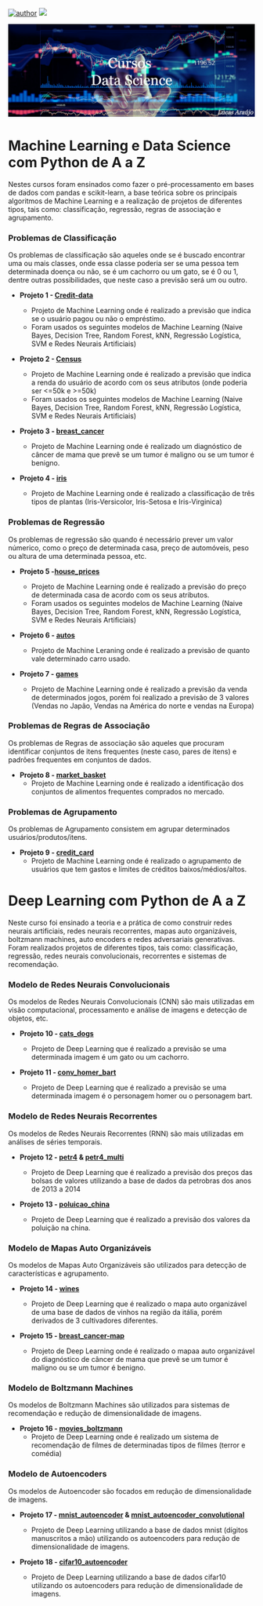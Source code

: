[![author](https://img.shields.io/badge/author-Gttz-black.svg)](https://www.linkedin.com/in/lucasaraujo0255/)
[![](https://img.shields.io/badge/python-3.7+-green.svg)](https://www.python.org/downloads/release/python-365/)

<p align="center">
  <img src="https://github.com/Gttz/Cursos-DataScience/blob/main/Outros/imagens/ap.png" >
</p>

# Machine Learning e Data Science com Python de A a Z
Nestes cursos foram ensinados como fazer o pré-processamento em bases de dados com pandas e scikit-learn, a base teórica sobre os principais algoritmos de Machine Learning e a realização de projetos de diferentes tipos, tais como: classificação, regressão, regras de associação e agrupamento.

### Problemas de Classificação
Os problemas de classificação são aqueles onde se é buscado encontrar uma ou mais classes, onde essa classe poderia ser se uma pessoa tem determinada doença ou não, se é um cachorro ou um gato, se é 0 ou 1, dentre outras possibilidades, que neste caso a previsão será um ou outro.

* **Projeto 1 - [Credit-data](https://nbviewer.jupyter.org/github/Gttz/Udemy_Courses/blob/main/Machine%20Learning%20e%20Data%20Science%20com%20Python%20de%20A%20a%20Z/notebooks/credit-data.ipynb)**
  - Projeto de Machine Learning onde é realizado a previsão que indica se o usuário pagou ou não o empréstimo. 
  - Foram usados os seguintes modelos de Machine Learning (Naive Bayes, Decision Tree, Random Forest, kNN, Regressão Logística, SVM e Redes Neurais Artificiais)

* **Projeto 2 - [Census](https://nbviewer.jupyter.org/github/Gttz/Udemy_Courses/blob/main/Machine%20Learning%20e%20Data%20Science%20com%20Python%20de%20A%20a%20Z/notebooks/census.ipynb)**
  - Projeto de Machine Learning onde é realizado a previsão que indica a renda do usuário de acordo com os seus atributos (onde poderia ser <=50k e >=50k)
  - Foram usados os seguintes modelos de Machine Learning (Naive Bayes, Decision Tree, Random Forest, kNN, Regressão Logística, SVM e Redes Neurais Artificiais)

* **Projeto 3 - [breast_cancer](https://nbviewer.jupyter.org/github/Gttz/Cursos-DataScience/blob/main/Deep%20Learning%20com%20Python%20de%20A%20a%20Z/notebooks/breast_cancer.ipynb)**
  - Projeto de Machine Learning onde é realizado um diagnóstico de câncer de mama que prevê se um tumor é maligno ou se um tumor é benigno.

* **Projeto 4 - [iris](https://nbviewer.jupyter.org/github/Gttz/Cursos-DataScience/blob/main/Deep%20Learning%20com%20Python%20de%20A%20a%20Z/notebooks/iris.ipynb)**
  - Projeto de Machine Learning onde é realizado a classificação de três tipos de plantas (Iris-Versicolor, Iris-Setosa e Iris-Virginica)

### Problemas de Regressão
Os problemas de regressão são quando é necessário prever um valor númerico, como o preço de determinada casa, preço de automóveis, peso ou altura de uma determinada pessoa, etc.

* **Projeto 5 -[house_prices](https://nbviewer.jupyter.org/github/Gttz/Udemy_Courses/blob/main/Machine%20Learning%20e%20Data%20Science%20com%20Python%20de%20A%20a%20Z/notebooks/house_prices.ipynb)**
  - Projeto de Machine Learning onde é realizado a previsão do preço de determinada casa de acordo com os seus atributos.
  - Foram usados os seguintes modelos de Machine Learning (Naive Bayes, Decision Tree, Random Forest, kNN, Regressão Logística, SVM e Redes Neurais Artificiais)

* **Projeto 6 - [autos](https://nbviewer.jupyter.org/github/Gttz/Cursos-DataScience/blob/main/Deep%20Learning%20com%20Python%20de%20A%20a%20Z/notebooks/autos.ipynb)**
  - Projeto de Machine Leraning onde é realizado a previsão de quanto vale determinado carro usado.

* **Projeto 7 - [games](https://nbviewer.jupyter.org/github/Gttz/Cursos-DataScience/blob/main/Deep%20Learning%20com%20Python%20de%20A%20a%20Z/notebooks/games.ipynb)**
  - Projeto de Machine Learning onde é realizado a previsão da venda de determinados jogos, porém foi realizado a previsão de 3 valores (Vendas no Japão, Vendas na América do norte e vendas na Europa)

### Problemas de Regras de Associação
Os problemas de Regras de associação são aqueles que procuram identificar conjuntos de itens frequentes (neste caso, pares de itens) e padrões frequentes em conjuntos de dados.

* **Projeto 8 - [market_basket](https://nbviewer.jupyter.org/github/Gttz/Cursos-DataScience/blob/main/Machine%20Learning%20e%20Data%20Science%20com%20Python%20de%20A%20a%20Z/notebooks/market.ipynb)**
  - Projeto de Machine Learning onde é realizado a identificação dos conjuntos de alimentos frequentes comprados no mercado.

### Problemas de Agrupamento
Os problemas de Agrupamento consistem em agrupar determinados usuários/produtos/itens.

* **Projeto 9 - [credit_card](https://nbviewer.jupyter.org/github/Gttz/Cursos-DataScience/blob/main/Machine%20Learning%20e%20Data%20Science%20com%20Python%20de%20A%20a%20Z/notebooks/credit_card.ipynb)**
  - Projeto de Machine Learning onde é realizado o agrupamento de usuários que tem gastos e limites de créditos baixos/médios/altos.

# Deep Learning com Python de A a Z
Neste curso foi ensinado a teoria e a prática de como construir redes neurais artificiais, redes neurais recorrentes, mapas auto organizáveis, boltzmann machines, auto encoders e redes adversariais generativas. Foram realizados projetos de diferentes tipos, tais como: classificação, regressão, redes neurais convolucionais, recorrentes e sistemas de recomendação.

### Modelo de Redes Neurais Convolucionais
Os modelos de Redes Neurais Convolucionais (CNN) são mais utilizadas em visão computacional, processamento e análise de imagens e detecção de objetos, etc.

* **Projeto 10 - [cats_dogs](https://nbviewer.jupyter.org/github/Gttz/Cursos-DataScience/blob/main/Deep%20Learning%20com%20Python%20de%20A%20a%20Z/notebooks/cats_dogs.ipynb)**
  - Projeto de Deep Learning que é realizado a previsão se uma determinada imagem é um gato ou um cachorro.

* **Projeto 11 - [conv_homer_bart](https://nbviewer.jupyter.org/github/Gttz/Cursos-DataScience/blob/main/Deep%20Learning%20com%20Python%20de%20A%20a%20Z/notebooks/conv_homer_bart.ipynb)**
  - Projeto de Deep Learning que é realizado a previsão se uma determinada imagem é o personagem homer ou o personagem bart.

### Modelo de Redes Neurais Recorrentes
Os modelos de Redes Neurais Recorrentes (RNN) são mais utilizadas em análises de séries temporais.

* **Projeto 12 - [petr4](https://nbviewer.jupyter.org/github/Gttz/Cursos-DataScience/blob/main/Deep%20Learning%20com%20Python%20de%20A%20a%20Z/notebooks/petr4.ipynb) & [petr4_multi](https://nbviewer.jupyter.org/github/Gttz/Cursos-DataScience/blob/main/Deep%20Learning%20com%20Python%20de%20A%20a%20Z/notebooks/petr4-multi.ipynb)**
  - Projeto de Deep Learning que é realizado a previsão dos preços das bolsas de valores utilizando a base de dados da petrobras dos anos de 2013 a 2014

* **Projeto 13 - [poluicao_china](https://nbviewer.jupyter.org/github/Gttz/Cursos-DataScience/blob/main/Deep%20Learning%20com%20Python%20de%20A%20a%20Z/notebooks/poluicao_china.ipynb)**
  - Projeto de Deep Learning que é realizado a previsão dos valores da poluição na china.

### Modelo de Mapas Auto Organizáveis
Os modelos de Mapas Auto Organizáveis são utilizados para detecção de características e agrupamento.

* **Projeto 14 - [wines](https://nbviewer.jupyter.org/github/Gttz/Cursos-DataScience/blob/main/Deep%20Learning%20com%20Python%20de%20A%20a%20Z/notebooks/wines.ipynb)**
  - Projeto de Deep Learning que é realizado o mapa auto organizável de uma base de dados de vinhos na região da itália, porém derivados de 3 cultivadores diferentes.

* **Projeto 15 - [breast_cancer-map](https://nbviewer.jupyter.org/github/Gttz/Cursos-DataScience/blob/main/Deep%20Learning%20com%20Python%20de%20A%20a%20Z/notebooks/breast_cancer-map.ipynb)**
  - Projeto de Deep Learning onde é realizado o mapaa auto organizável do diagnóstico de câncer de mama que prevê se um tumor é maligno ou se um tumor é benigno.

### Modelo de Boltzmann Machines
Os modelos de Boltzmann Machines são utilizados para sistemas de recomendação e redução de dimensionalidade de imagens.

* **Projeto 16 - [movies_boltzmann](https://nbviewer.jupyter.org/github/Gttz/Cursos-DataScience/blob/main/Deep%20Learning%20com%20Python%20de%20A%20a%20Z/notebooks/movies_boltzmann.ipynb)**
  - Projeto de Deep Learning onde é realizado um sistema de recomendação de filmes de determinadas tipos de filmes (terror e comédia)

### Modelo de Autoencoders
Os modelos de Autoencoder são focados em redução de dimensionalidade de imagens.

* **Projeto 17 -  [mnist_autoencoder](https://nbviewer.jupyter.org/github/Gttz/Cursos-DataScience/blob/main/Deep%20Learning%20com%20Python%20de%20A%20a%20Z/notebooks/mnist_autoencoder.ipynb) & [mnist_autoencoder_convolutional](https://nbviewer.jupyter.org/github/Gttz/Cursos-DataScience/blob/main/Deep%20Learning%20com%20Python%20de%20A%20a%20Z/notebooks/mnist_autoencoder_convolutional.ipynb)**
  - Projeto de Deep Learning utilizando a base de dados mnist (dígitos manuscritos a mão) utilizando os autoencoders para redução de dimensionalidade de imagens.

* **Projeto 18 - [cifar10_autoencoder](https://nbviewer.jupyter.org/github/Gttz/Cursos-DataScience/blob/main/Deep%20Learning%20com%20Python%20de%20A%20a%20Z/notebooks/cifar10_autoencoder.ipynb)**
  - Projeto de Deep Learning utilizando a base de dados cifar10 utilizando os autoencoders para redução de dimensionalidade de imagens.
